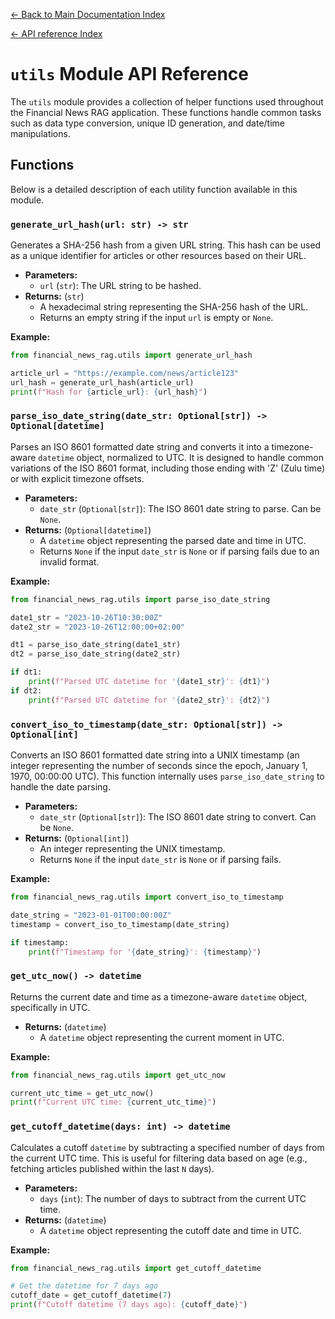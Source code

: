 [← Back to Main Documentation Index](../index.md)  

[← API reference Index](./index.md)

# `utils` Module API Reference

The `utils` module provides a collection of helper functions used throughout the Financial News RAG application. These functions handle common tasks such as data type conversion, unique ID generation, and date/time manipulations.

## Functions

Below is a detailed description of each utility function available in this module.

### `generate_url_hash(url: str) -> str`

Generates a SHA-256 hash from a given URL string. This hash can be used as a unique identifier for articles or other resources based on their URL.

-   **Parameters:**
    -   `url` (`str`): The URL string to be hashed.
-   **Returns:** (`str`)
    -   A hexadecimal string representing the SHA-256 hash of the URL.
    -   Returns an empty string if the input `url` is empty or `None`.

**Example:**
```python
from financial_news_rag.utils import generate_url_hash

article_url = "https://example.com/news/article123"
url_hash = generate_url_hash(article_url)
print(f"Hash for {article_url}: {url_hash}")
```

### `parse_iso_date_string(date_str: Optional[str]) -> Optional[datetime]`

Parses an ISO 8601 formatted date string and converts it into a timezone-aware `datetime` object, normalized to UTC. It is designed to handle common variations of the ISO 8601 format, including those ending with 'Z' (Zulu time) or with explicit timezone offsets.

-   **Parameters:**
    -   `date_str` (`Optional[str]`): The ISO 8601 date string to parse. Can be `None`.
-   **Returns:** (`Optional[datetime]`)
    -   A `datetime` object representing the parsed date and time in UTC.
    -   Returns `None` if the input `date_str` is `None` or if parsing fails due to an invalid format.

**Example:**
```python
from financial_news_rag.utils import parse_iso_date_string

date1_str = "2023-10-26T10:30:00Z"
date2_str = "2023-10-26T12:00:00+02:00"

dt1 = parse_iso_date_string(date1_str)
dt2 = parse_iso_date_string(date2_str)

if dt1:
    print(f"Parsed UTC datetime for '{date1_str}': {dt1}")
if dt2:
    print(f"Parsed UTC datetime for '{date2_str}': {dt2}")
```

### `convert_iso_to_timestamp(date_str: Optional[str]) -> Optional[int]`

Converts an ISO 8601 formatted date string into a UNIX timestamp (an integer representing the number of seconds since the epoch, January 1, 1970, 00:00:00 UTC).
This function internally uses `parse_iso_date_string` to handle the date parsing.

-   **Parameters:**
    -   `date_str` (`Optional[str]`): The ISO 8601 date string to convert. Can be `None`.
-   **Returns:** (`Optional[int]`)
    -   An integer representing the UNIX timestamp.
    -   Returns `None` if the input `date_str` is `None` or if parsing fails.

**Example:**
```python
from financial_news_rag.utils import convert_iso_to_timestamp

date_string = "2023-01-01T00:00:00Z"
timestamp = convert_iso_to_timestamp(date_string)

if timestamp:
    print(f"Timestamp for '{date_string}': {timestamp}")
```

### `get_utc_now() -> datetime`

Returns the current date and time as a timezone-aware `datetime` object, specifically in UTC.

-   **Returns:** (`datetime`)
    -   A `datetime` object representing the current moment in UTC.

**Example:**
```python
from financial_news_rag.utils import get_utc_now

current_utc_time = get_utc_now()
print(f"Current UTC time: {current_utc_time}")
```

### `get_cutoff_datetime(days: int) -> datetime`

Calculates a cutoff `datetime` by subtracting a specified number of days from the current UTC time. This is useful for filtering data based on age (e.g., fetching articles published within the last `N` days).

-   **Parameters:**
    -   `days` (`int`): The number of days to subtract from the current UTC time.
-   **Returns:** (`datetime`)
    -   A `datetime` object representing the cutoff date and time in UTC.

**Example:**
```python
from financial_news_rag.utils import get_cutoff_datetime

# Get the datetime for 7 days ago
cutoff_date = get_cutoff_datetime(7)
print(f"Cutoff datetime (7 days ago): {cutoff_date}")
```
